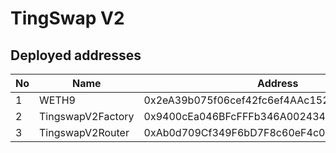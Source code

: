 # TingSwap V2
## Deployed addresses
 | No | Name | Address |
|----|------|---------|
| 1  |   WETH9   |  0x2eA39b075f06cef42fc6ef4AAc1528Ba16eE701b       |
| 2  |  TingswapV2Factory    |  0x9400cEa046BFcFFFb346A002434C9084588A6D49       |
| 3  |   TingswapV2Router   |  0xAb0d709Cf349F6bD7F8c60eF4c0574853d7d4fE0       |